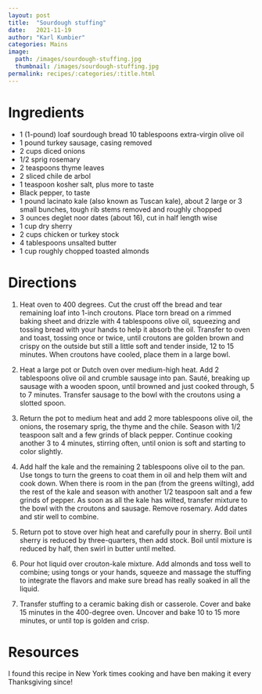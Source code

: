 ```yaml
---
layout: post
title:  "Sourdough stuffing"
date:   2021-11-19
author: "Karl Kumbier"
categories: Mains
image:
  path: /images/sourdough-stuffing.jpg
  thumbnail: /images/sourdough-stuffing.jpg
permalink: recipes/:categories/:title.html
---
```


# Ingredients
* 1 (1-pound) loaf sourdough bread 10 tablespoons extra-virgin olive oil
* 1 pound turkey sausage, casing removed
* 2 cups diced onions
* 1/2 sprig rosemary
* 2 teaspoons thyme leaves
* 2 sliced chile de arbol
* 1 teaspoon kosher salt, plus more to taste
* Black pepper, to taste
* 1 pound lacinato kale (also known as Tuscan kale), about 2 large or 3 small bunches, tough rib stems removed and roughly chopped
* 3 ounces deglet noor dates (about 16), cut in half length wise
* 1 cup dry sherry
* 2 cups chicken or turkey stock 
* 4 tablespoons unsalted butter 
* 1 cup roughly chopped toasted almonds

# Directions

1. Heat oven to 400 degrees. Cut the crust off the bread and tear remaining loaf
   into 1-inch croutons. Place torn bread on a rimmed baking sheet and drizzle
with 4 tablespoons olive oil, squeezing and tossing bread with your hands to
help it absorb the oil. Transfer to oven and toast, tossing once or twice, until
croutons are golden brown and crispy on the outside but still a little soft and
tender inside, 12 to 15 minutes. When croutons have cooled, place them in a
large bowl.  

2. Heat a large pot or Dutch oven over medium-high heat. Add 2 tablespoons olive
   oil and crumble sausage into pan. Sauté, breaking up sausage with a wooden
spoon, until browned and just cooked through, 5 to 7 minutes. Transfer sausage
to the bowl with the croutons using a slotted spoon.

3. Return the pot to medium heat and add 2 more tablespoons olive oil, the
   onions, the rosemary sprig, the thyme and the chile. Season with 1/2 teaspoon
salt and a few grinds of black pepper. Continue cooking another 3 to 4 minutes,
stirring often, until onion is soft and starting to color slightly.

4. Add half the kale and the remaining 2 tablespoons olive oil to the pan. Use
   tongs to turn the greens to coat them in oil and help them wilt and cook
down. When there is room in the pan (from the greens wilting), add the rest of
the kale and season with another 1/2 teaspoon salt and a few grinds of pepper.
As soon as all the kale has wilted, transfer mixture to the bowl with the
croutons and sausage. Remove rosemary. Add dates and stir well to combine.

5. Return pot to stove over high heat and carefully pour in sherry. Boil until
   sherry is reduced by three-quarters, then add stock. Boil until mixture is
reduced by half, then swirl in butter until melted.  

6. Pour hot liquid over crouton-kale mixture. Add almonds and toss well to
   combine; using tongs or your hands, squeeze and massage the stuffing to
integrate the flavors and make sure bread has really soaked in all the liquid.

7. Transfer stuffing to a ceramic baking dish or casserole. Cover and bake 15
minutes in the 400-degree oven. Uncover and bake 10 to 15 more minutes, or until
top is golden and crisp.  

# Resources

I found this recipe in New York times cooking and have ben making it
every Thanksgiving since!
